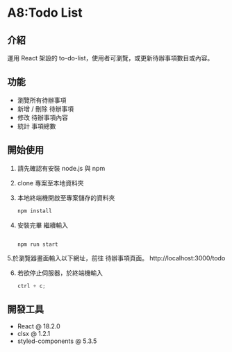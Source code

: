 # A8:Todo List

## 介紹

運用 React 架設的 to-do-list，使用者可瀏覽，或更新待辦事項數目或內容。

## 功能

- 瀏覽所有待辦事項
- 新增 / 刪除 待辦事項
- 修改 待辦事項內容
- 統計 事項總數

## 開始使用

1. 請先確認有安裝 node.js 與 npm
2. clone 專案至本地資料夾
3. 本地終端機開啟至專案儲存的資料夾

   ```jsx
   npm install
   ```

4. 安裝完畢 繼續輸入

   ```

   npm run start
   ```

5.於瀏覽器畫面輸入以下網址，前往 待辦事項頁面。
http://localhost:3000/todo

6. 若欲停止伺服器，於終端機輸入

   ```jsx
   ctrl + c;
   ```

## 開發工具

- React @ 18.2.0
- clsx @ 1.2.1
- styled-components @ 5.3.5
